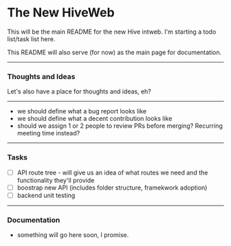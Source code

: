 # The New HiveWeb

This will be the main README for the new Hive intweb. I'm starting a todo list/task list here. 

This README will also serve (for now) as the main page for documentation. 

---

### Thoughts and Ideas

Let's also have a place for thoughts and ideas, eh? 

--- 

* we should define what a bug report looks like
* we should define what a decent contribution looks like
* should we assign 1 or 2 people to review PRs before merging? Recurring meeting time instead?

---

### Tasks

- [ ] API route tree - will give us an idea of what routes we need and the functionality they'll provide
- [ ] boostrap new API (includes folder structure, framekwork adoption)
- [ ] backend unit testing

---

### Documentation

* something will go here soon, I promise. 
